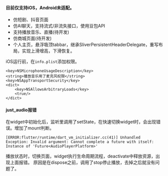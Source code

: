 #### 目前仅支持iOS，Android未适配。

- 仿短剧、抖音页面
- 仿AI聊天，支持流式/非流失接口，使用豆包API
- 支持播放音乐、直播(待开发)
- 仿商城页面(待开发)
- 个人主页，悬浮吸顶tabbar，继承SliverPersistentHeaderDelegate，重写布局，实现上滑增高，下滑恢复。


iOS运行前，在`info.plist`添加权限。
```
<key>NSMicrophoneUsageDescription</key>
<string>播放音乐用了麦克风权限</string>
<key>NSAppTransportSecurity</key>
<dict>
    <key>NSAllowsArbitraryLoads</key>
    <true/>
</dict>
```

#### just_audio报错 

在widget中初始化后，监听里调用了setState，在快速切换widget时，会出现错误。增加了mount判断。


```
[ERROR:flutter/runtime/dart_vm_initializer.cc(41)] Unhandled Exception: Invalid argument: Cannot complete a future with itself: Instance of 'Future<AudioPlayerPlatform>'
```
播放状态时，切换页面，widget执行生命周期流程，deactivate中释放资源，出现上面报错。
原因是在dispose之前，调用了stop停止播放，去掉之后就没有问题了。


